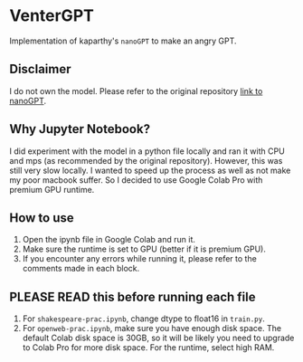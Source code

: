 # VenterGPT

Implementation of kaparthy's `nanoGPT` to make an angry GPT.

## Disclaimer

I do not own the model. Please refer to the original repository [link to nanoGPT](https://github.com/karpathy/nanoGPT).

## Why Jupyter Notebook?

I did experiment with the model in a python file locally and ran it with CPU and mps (as recommended by the original repository). However, this was still very slow locally. I wanted to speed up the process as well as not make my poor macbook suffer. So I decided to use Google Colab Pro with premium GPU runtime.

## How to use

1. Open the ipynb file in Google Colab and run it.
2. Make sure the runtime is set to GPU (better if it is premium GPU).
3. If you encounter any errors while running it, please refer to the comments made in each block.

## PLEASE READ this before running each file

1. For `shakespeare-prac.ipynb`, change dtype to float16 in `train.py`.
2. For `openweb-prac.ipynb`, make sure you have enough disk space. The default Colab disk space is 30GB, so it will be likely you need to upgrade to Colab Pro for more disk space. For the runtime, select high RAM.
